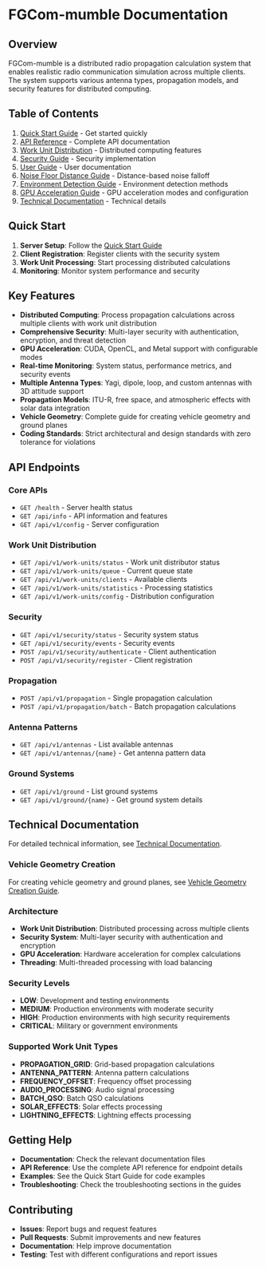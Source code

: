 # FGCom-mumble Documentation

## Overview

FGCom-mumble is a distributed radio propagation calculation system that enables realistic radio communication simulation across multiple clients. The system supports various antenna types, propagation models, and security features for distributed computing.

## Table of Contents

1. [Quick Start Guide](QUICK_START_GUIDE.md) - Get started quickly
2. [API Reference](API_REFERENCE_COMPLETE.md) - Complete API documentation
3. [Work Unit Distribution](WORK_UNIT_DISTRIBUTION_API.md) - Distributed computing features
4. [Security Guide](SECURITY_API_DOCUMENTATION.md) - Security implementation
5. [User Guide](USER_GUIDE_SIMPLE.md) - User documentation
6. [Noise Floor Distance Guide](NOISE_FLOOR_DISTANCE_GUIDE.md) - Distance-based noise falloff
7. [Environment Detection Guide](ENVIRONMENT_DETECTION_GUIDE.md) - Environment detection methods
8. [GPU Acceleration Guide](GPU_ACCELERATION_GUIDE.md) - GPU acceleration modes and configuration
9. [Technical Documentation](#technical-documentation) - Technical details

## Quick Start

1. **Server Setup**: Follow the [Quick Start Guide](QUICK_START_GUIDE.md)
2. **Client Registration**: Register clients with the security system
3. **Work Unit Processing**: Start processing distributed calculations
4. **Monitoring**: Monitor system performance and security

## Key Features

- **Distributed Computing**: Process propagation calculations across multiple clients with work unit distribution
- **Comprehensive Security**: Multi-layer security with authentication, encryption, and threat detection
- **GPU Acceleration**: CUDA, OpenCL, and Metal support with configurable modes
- **Real-time Monitoring**: System status, performance metrics, and security events
- **Multiple Antenna Types**: Yagi, dipole, loop, and custom antennas with 3D attitude support
- **Propagation Models**: ITU-R, free space, and atmospheric effects with solar data integration
- **Vehicle Geometry**: Complete guide for creating vehicle geometry and ground planes
- **Coding Standards**: Strict architectural and design standards with zero tolerance for violations

## API Endpoints

### Core APIs
- `GET /health` - Server health status
- `GET /api/info` - API information and features
- `GET /api/v1/config` - Server configuration

### Work Unit Distribution
- `GET /api/v1/work-units/status` - Work unit distributor status
- `GET /api/v1/work-units/queue` - Current queue state
- `GET /api/v1/work-units/clients` - Available clients
- `GET /api/v1/work-units/statistics` - Processing statistics
- `GET /api/v1/work-units/config` - Distribution configuration

### Security
- `GET /api/v1/security/status` - Security system status
- `GET /api/v1/security/events` - Security events
- `POST /api/v1/security/authenticate` - Client authentication
- `POST /api/v1/security/register` - Client registration

### Propagation
- `POST /api/v1/propagation` - Single propagation calculation
- `POST /api/v1/propagation/batch` - Batch propagation calculations

### Antenna Patterns
- `GET /api/v1/antennas` - List available antennas
- `GET /api/v1/antennas/{name}` - Get antenna pattern data

### Ground Systems
- `GET /api/v1/ground` - List ground systems
- `GET /api/v1/ground/{name}` - Get ground system details

## Technical Documentation

For detailed technical information, see [Technical Documentation](TECHNICAL_DOCUMENTATION.md).

### Vehicle Geometry Creation

For creating vehicle geometry and ground planes, see [Vehicle Geometry Creation Guide](VEHICLE_GEOMETRY_CREATION_GUIDE.md).

### Architecture
- **Work Unit Distribution**: Distributed processing across multiple clients
- **Security System**: Multi-layer security with authentication and encryption
- **GPU Acceleration**: Hardware acceleration for complex calculations
- **Threading**: Multi-threaded processing with load balancing

### Security Levels
- **LOW**: Development and testing environments
- **MEDIUM**: Production environments with moderate security
- **HIGH**: Production environments with high security requirements
- **CRITICAL**: Military or government environments

### Supported Work Unit Types
- **PROPAGATION_GRID**: Grid-based propagation calculations
- **ANTENNA_PATTERN**: Antenna pattern calculations
- **FREQUENCY_OFFSET**: Frequency offset processing
- **AUDIO_PROCESSING**: Audio signal processing
- **BATCH_QSO**: Batch QSO calculations
- **SOLAR_EFFECTS**: Solar effects processing
- **LIGHTNING_EFFECTS**: Lightning effects processing

## Getting Help

- **Documentation**: Check the relevant documentation files
- **API Reference**: Use the complete API reference for endpoint details
- **Examples**: See the Quick Start Guide for code examples
- **Troubleshooting**: Check the troubleshooting sections in the guides

## Contributing

- **Issues**: Report bugs and request features
- **Pull Requests**: Submit improvements and new features
- **Documentation**: Help improve documentation
- **Testing**: Test with different configurations and report issues
